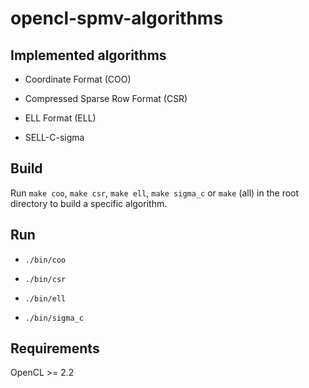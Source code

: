 # opencl-spmv-algorithms

## Implemented algorithms

- Coordinate Format (COO)

- Compressed Sparse Row Format (CSR)

- ELL Format (ELL)

- SELL-C-sigma

## Build

Run `make coo`, `make csr`, `make ell`, `make sigma_c` or `make` (all) in the root directory to build a specific algorithm.


## Run

- `./bin/coo`

- `./bin/csr`

- `./bin/ell`

- `./bin/sigma_c`

## Requirements

OpenCL >= 2.2
